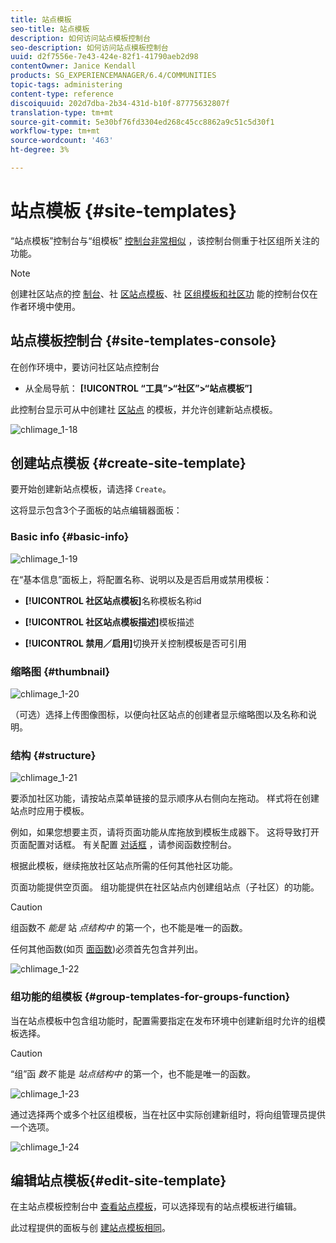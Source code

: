 ```yaml
---
title: 站点模板
seo-title: 站点模板
description: 如何访问站点模板控制台
seo-description: 如何访问站点模板控制台
uuid: d2f7556e-7e43-424e-82f1-41790aeb2d98
contentOwner: Janice Kendall
products: SG_EXPERIENCEMANAGER/6.4/COMMUNITIES
topic-tags: administering
content-type: reference
discoiquuid: 202d7dba-2b34-431d-b10f-87775632807f
translation-type: tm+mt
source-git-commit: 5e30bf76fd3304ed268c45cc8862a9c51c5d30f1
workflow-type: tm+mt
source-wordcount: '463'
ht-degree: 3%

---
```



# 站点模板 {#site-templates}

“站点模板”控制台与“组模板” [控制台非常相似](tools-groups.md) ，该控制台侧重于社区组所关注的功能。

>[!NOTE]
>
>创建社区站点的控 [制台](sites-console.md)、社 [区站点模板](sites.md)、社 [区组模板](tools-groups.md)[和社区功](functions.md) 能的控制台仅在作者环境中使用。

## 站点模板控制台 {#site-templates-console}

在创作环境中，要访问社区站点控制台

* 从全局导航： **[!UICONTROL “工具”>“社区”>“站点模板”]**

此控制台显示可从中创建社 [区站点](sites-console.md) 的模板，并允许创建新站点模板。

![chlimage_1-18](assets/chlimage_1-18.png)

## 创建站点模板 {#create-site-template}

要开始创建新站点模板，请选择 `Create`。

这将显示包含3个子面板的站点编辑器面板：

### Basic info {#basic-info}

![chlimage_1-19](assets/chlimage_1-19.png)

在“基本信息”面板上，将配置名称、说明以及是否启用或禁用模板：

* **[!UICONTROL 社区站点模板]**&#x200B;名称模板名称id

* **[!UICONTROL 社区站点模板描述]**&#x200B;模板描述

* **[!UICONTROL 禁用／启用]**&#x200B;切换开关控制模板是否可引用

### 缩略图 {#thumbnail}

![chlimage_1-20](assets/chlimage_1-20.png)

（可选）选择上传图像图标，以便向社区站点的创建者显示缩略图以及名称和说明。

### 结构 {#structure}

![chlimage_1-21](assets/chlimage_1-21.png)

要添加社区功能，请按站点菜单链接的显示顺序从右侧向左拖动。 样式将在创建站点时应用于模板。

例如，如果您想要主页，请将页面功能从库拖放到模板生成器下。 这将导致打开页面配置对话框。 有关配置 [对话框](functions.md) ，请参阅函数控制台。

根据此模板，继续拖放社区站点所需的任何其他社区功能。

页面功能提供空页面。 组功能提供在社区站点内创建组站点（子社区）的功能。

>[!CAUTION]
>
>组函数不 *能是* 站 *点结构中* 的第一个，也不能是唯一的函数。
>
>任何其他函数(如页 [面函数](functions.md#page-function))必须首先包含并列出。

![chlimage_1-22](assets/chlimage_1-22.png)

### 组功能的组模板 {#group-templates-for-groups-function}

当在站点模板中包含组功能时，配置需要指定在发布环境中创建新组时允许的组模板选择。

>[!CAUTION]
>
>“组”函 *数不* 能是 *站点结构中* 的第一个，也不能是唯一的函数。

![chlimage_1-23](assets/chlimage_1-23.png)

通过选择两个或多个社区组模板，当在社区中实际创建新组时，将向组管理员提供一个选项。

![chlimage_1-24](assets/chlimage_1-24.png)

## 编辑站点模板{#edit-site-template}

在主站点模板控制台中 [查看站点模板](#site-templates-console)，可以选择现有的站点模板进行编辑。

此过程提供的面板与创 [建站点模板相同](#create-site-template)。
